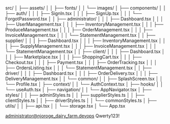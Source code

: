 src/
│   ├── assets/
│   │   ├── fonts/
│   │   └── images/
│   ├── components/
│   │   ├── auth/
│   │   │   ├── SignIn.tsx
│   │   │   ├── SignUp.tsx
│   │   │   └── ForgotPassword.tsx
│   │   ├── administrator/
│   │   │   ├── Dashboard.tsx
│   │   │   ├── UserManagement.tsx
│   │   │   ├── InventoryManagement.tsx
│   │   │   ├── ProduceManagement.tsx
│   │   │   ├── OrderManagement.tsx
│   │   │   ├── InvoiceManagement.tsx
│   │   │   └── StatementManagement.tsx
│   │   ├── supplier/
│   │   │   ├── Dashboard.tsx
│   │   │   ├── InventoryManagement.tsx
│   │   │   ├── SupplyManagement.tsx
│   │   │   ├── InvoiceManagement.tsx
│   │   │   └── StatementManagement.tsx
│   │   ├── client/
│   │   │   ├── Dashboard.tsx
│   │   │   ├── Marketplace.tsx
│   │   │   ├── ShoppingCart.tsx
│   │   │   ├── Checkout.tsx
│   │   │   ├── Payment.tsx
│   │   │   ├── OrderTracking.tsx
│   │   │   ├── OrdersListing.tsx
│   │   │   └── StatementManagement.tsx
│   │   ├── driver/
│   │   │   ├── Dashboard.tsx
│   │   │   ├── OrderDelivery.tsx
│   │   │   ├── DeliveryManagement.tsx
│   │   └── common/
│   │       ├── SplashScreen.tsx
│   │       └── Profile.tsx
│   ├── context/
│   │   └── AuthContext.tsx
│   ├── hooks/
│   │   └── useAuth.tsx
│   ├── navigation/
│   │   └── AppNavigator.tsx
│   ├── styles/
│   │   ├── adminStyles.ts
│   │   ├── supplierStyles.ts
│   │   ├── clientStyles.ts
│   │   ├── driverStyles.ts
│   │   └── commonStyles.ts
│   ├── utils/
│   │   ├── api.tsx
│   │   └── storage.tsx
│   └── App.tsx

administrator@njoroge_dairy_farm.devops
Qwerty123!